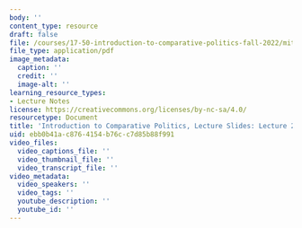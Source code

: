 ```yaml
---
body: ''
content_type: resource
draft: false
file: /courses/17-50-introduction-to-comparative-politics-fall-2022/mit17_50f22_lec24.pdf
file_type: application/pdf
image_metadata:
  caption: ''
  credit: ''
  image-alt: ''
learning_resource_types:
- Lecture Notes
license: https://creativecommons.org/licenses/by-nc-sa/4.0/
resourcetype: Document
title: 'Introduction to Comparative Politics, Lecture Slides: Lecture 24, Democratization'
uid: ebb0b41a-c876-4154-b76c-c7d85b88f991
video_files:
  video_captions_file: ''
  video_thumbnail_file: ''
  video_transcript_file: ''
video_metadata:
  video_speakers: ''
  video_tags: ''
  youtube_description: ''
  youtube_id: ''
---
```

